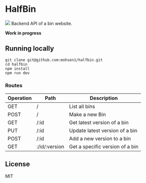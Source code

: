 # HalfBin
![](https://api.travis-ci.org/mohsen1/halfbin.svg)
Backend API of a bin website.

**Work in progress**

## Running locally

```
git clone git@github.com:mohsen1/halfbin.git
cd halfbin
npm install
npm run dev
```

### Routes

|Operation|Path         |Description                     |
|---------|-------------|--------------------------------|
|GET      |/            |List all bins                   |
|POST     |/            |Make a new Bin                  |
|GET      |/:id         |Get latest version of a bin     |
|PUT      |/:id         |Update latest version of a bin  |
|POST     |/:id         |Add a new version to a bin      |
|GET      |:/id/:version|Get a specific version of a bin |


## License
MIT
